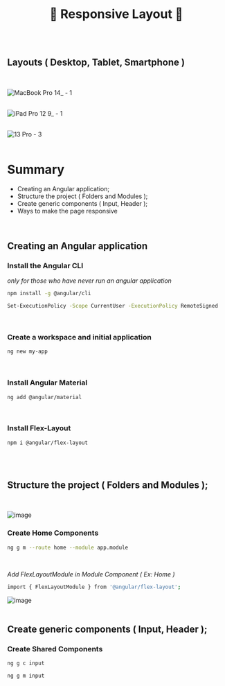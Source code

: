 <h1 align="center"> 
	🚀 Responsive Layout 🚀
</h1>

<br>
<br>

## Layouts ( Desktop, Tablet, Smartphone )
<br>


![MacBook Pro 14_ - 1](https://user-images.githubusercontent.com/84939473/168274203-655052d3-4bd8-4cdb-b3ef-33c7e955bc99.png)
<br>
<br>

![iPad Pro 12 9_ - 1](https://user-images.githubusercontent.com/84939473/168274234-18d34317-8bd5-40c3-b21b-a2927f1ae593.png)
<br>
<br>

![13 Pro - 3](https://user-images.githubusercontent.com/84939473/168273793-43fe1fe6-767f-4035-baf2-89a9bd0e46e5.png)
<br>
<br>

# Summary

- Creating an Angular application;
- Structure the project ( Folders and Modules );
- Create generic components ( Input, Header );
- Ways to make the page responsive


<br>

## Creating an Angular application

### Install the Angular CLI
<i> only for those who have never run an angular application </i>

````bash
npm install -g @angular/cli
````

````bash
Set-ExecutionPolicy -Scope CurrentUser -ExecutionPolicy RemoteSigned
````
<br>

### Create a workspace and initial application

````bash
ng new my-app
````
<br>

###  Install Angular Material

````bash
ng add @angular/material
````
<br>

### Install Flex-Layout 

````bash
npm i @angular/flex-layout
````
<br>
<br>

## Structure the project ( Folders and Modules );
<br> 

![image](https://user-images.githubusercontent.com/84939473/168277820-94689354-6d64-4e71-8623-8ed7b36b9ea3.png)


### Create Home Components 

````bash
ng g m --route home --module app.module
````
<br>

<i> Add FlexLayoutModule in Module Component ( Ex: Home ) </i>
````bash
import { FlexLayoutModule } from '@angular/flex-layout';
````

![image](https://user-images.githubusercontent.com/84939473/168107768-c10a4352-d7cf-40ff-9629-c2c8757a46b2.png)
<br>
<br>

## Create generic components ( Input, Header );

### Create Shared Components 

````bash
ng g c input
````
````bash
ng g m input
````
<br>

